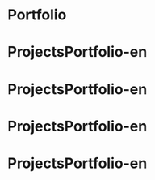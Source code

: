 # Portfolio
# ProjectsPortfolio-en
# ProjectsPortfolio-en
# ProjectsPortfolio-en
# ProjectsPortfolio-en
